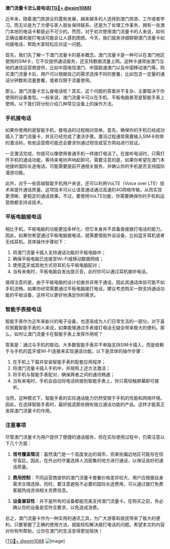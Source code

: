 **澳门流量卡怎么接电话[[TG💪+ @esim1088](https://t.me/s/esim1088)]**

近年来，随着澳门旅游业的蓬勃发展，越来越多的人选择到澳门旅游、工作或者学习。而无论是为了方便与家人朋友保持联系，还是为了处理工作事务，拥有一张澳门本地的电话卡都是必不可少的。然而，对于初次使用澳门流量卡的人来说，如何正确设置和接打电话可能会让人感到困惑。今天，我们就来详细聊聊澳门流量卡如何接电话，帮助大家轻松应对这一问题。

首先，我们先了解一下澳门流量卡的基本概念。澳门流量卡是一种可以在澳门地区使用的SIM卡，它不仅提供通话服务，还支持数据流量上网。这种卡通常由澳门当地的通信运营商提供，比如中国电信澳门、中国联通澳门以及中国移动澳门等。购买澳门流量卡后，用户可以根据自己的需求选择不同的套餐，比如包含一定量的通话分钟数和流量套餐，或者仅限于流量使用。

那么，澳门流量卡怎么接电话呢？其实，这个问题的答案并不复杂，主要取决于你使用的设备类型。一般来说，澳门流量卡可以在手机、平板电脑甚至是智能手表上使用。以下我们将分别介绍几种常见设备上的操作方法。

### 手机接电话

如果你使用的是智能手机，接电话的过程相对简单。首先，确保你的手机已经成功插入了澳门流量卡，并且已经完成了激活步骤。激活过程通常需要输入SIM卡附带的激活码，有些运营商可能还会要求你通过短信或官方网站进行验证。

一旦激活完成，你就可以像使用普通手机一样拨打电话了。在接听电话时，只需打开手机的通话功能，等待来电铃声响起即可。需要注意的是，如果你希望在澳门本地接听国际长途电话，可能需要提前开通相关服务，并确认你的手机是否支持国际漫游功能。

此外，对于一些高端智能手机用户来说，还可以利用VoLTE（Voice over LTE）技术来提升通话质量。这项技术可以让语音通话通过高速的4G网络传输，从而实现更清晰、更稳定的通话效果。不过，要使用VoLTE功能，你需要确保你的手机和运营商都支持该技术。

### 平板电脑接电话

相比手机，平板电脑的功能更加多样化，但它本身并不具备直接拨打电话的能力。因此，如果你希望通过平板电脑接电话，就需要借助外设设备，比如蓝牙耳机或者无线耳机。具体操作步骤如下：

1. 将澳门流量卡插入支持通话功能的平板电脑中；
2. 确保平板电脑已连接至Wi-Fi或移动数据网络；
3. 使用蓝牙或其他方式将耳机与平板电脑配对；
4. 当有来电时，平板电脑会发出提示音，此时你可以通过耳机接听电话。

值得注意的是，由于平板电脑的设计初衷并非用于通话，因此其通话体验可能不如手机流畅。如果你经常需要通过平板电脑接打电话，建议考虑购买一款支持通话功能的平板设备，这样可以更好地满足你的需求。

### 智能手表接电话

智能手表作为近年来新兴的电子设备，也逐渐成为人们日常生活的一部分。对于喜欢佩戴智能手表的人来说，如果能够通过手表接打电话无疑会带来极大的便利。那么，如何让澳门流量卡在智能手表上发挥作用呢？

答案是：通过与手机的联动。大多数智能手表并不单独支持SIM卡插入，而是依赖于与手机的蓝牙或Wi-Fi连接来实现通话功能。以下是具体的操作步骤：

1. 在手机上下载并安装智能手表的配套应用程序；
2. 将澳门流量卡插入手机中，并按照上述方法激活；
3. 将手机与智能手表配对，确保两者之间的通讯畅通；
4. 当有来电时，手机会自动将电话转接到智能手表上，你只需轻触屏幕即可接听。

当然，这种模式下，智能手表的实际通话能力仍然受限于手机的性能和网络环境。因此，在选择智能手表时，最好挑选那些拥有独立通话功能的产品，这样才能真正发挥澳门流量卡的作用。

### 注意事项

尽管澳门流量卡为用户提供了便捷的通话服务，但在实际使用过程中，仍需注意以下几个方面：

1. **信号覆盖情况**：虽然澳门是一个高度发达的城市，但某些偏远地区可能存在信号盲区。因此，在外出时尽量选择人流密集的地方进行通话，以保证良好的通话质量。
   
2. **费用控制**：不同运营商提供的澳门流量卡套餐价格差异较大，用户应根据自身需求合理选择。同时，要注意避免不必要的国际长途费用，可以通过拨打免费客服热线咨询相关资费信息。

3. **设备兼容性**：并不是所有的设备都能完美支持澳门流量卡。在购买之前，务必确认你的设备是否符合要求，以免造成浪费。

总之，澳门流量卡作为一种实用的通讯工具，为广大游客和居民带来了极大的便利。只要掌握了正确的使用方法，就能轻松解决接打电话的问题。希望本文的内容对你有所帮助，让你在澳门的生活变得更加愉快！

[[TG💪+ @esim1088](https://t.me/s/esim1088) ![Image](https://i.postimg.cc/4NQfJmqS/Snipaste-2025-05-13-00-14-12.png)]